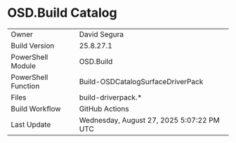 ﻿# OSD.Build Catalog

| | |
|-|-|
| Owner | David Segura |
| Build Version | 25.8.27.1 |
| PowerShell Module | OSD.Build |
| PowerShell Function | Build-OSDCatalogSurfaceDriverPack |
| Files | build-driverpack.* |
| Build Workflow | GitHub Actions |
| Last Update | Wednesday, August 27, 2025 5:07:22 PM UTC |

